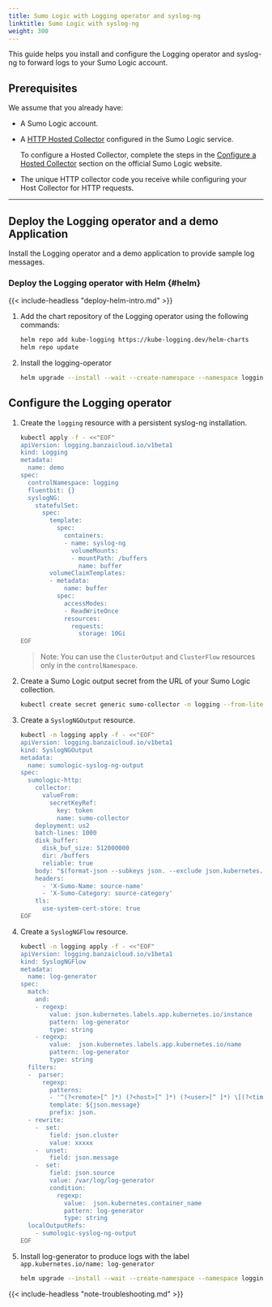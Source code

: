```yaml
---
title: Sumo Logic with Logging operator and syslog-ng
linktitle: Sumo Logic with syslog-ng
weight: 300
---
```


This guide helps you install and configure the Logging operator and syslog-ng to forward logs to your Sumo Logic account.

## Prerequisites

We assume that you already have:

- A Sumo Logic account.
- A [HTTP Hosted Collector](https://help.sumologic.com/03Send-Data/Sources/02Sources-for-Hosted-Collectors/HTTP-Source) configured in the Sumo Logic service.

    To configure a Hosted Collector, complete the steps in the [Configure a Hosted Collector](https://help.sumologic.com/03Send-Data/Hosted-Collectors/Configure-a-Hosted-Collector) section on the official Sumo Logic website.

- The unique HTTP collector code you receive while configuring your Host Collector for HTTP requests.

--------------

## Deploy the Logging operator and a demo Application

Install the Logging operator and a demo application to provide sample log messages.

### Deploy the Logging operator with Helm {#helm}

{{< include-headless "deploy-helm-intro.md" >}}

1. Add the chart repository of the Logging operator using the following commands:

    ```bash
    helm repo add kube-logging https://kube-logging.dev/helm-charts
    helm repo update
    ```

1. Install the logging-operator

    ```bash
    helm upgrade --install --wait --create-namespace --namespace logging logging-operator oci://ghcr.io/kube-logging/helm-charts/logging-operator
    ```

## Configure the Logging operator

1. Create the `logging` resource with a persistent syslog-ng installation.

    ```bash
    kubectl apply -f - <<"EOF"
    apiVersion: logging.banzaicloud.io/v1beta1
    kind: Logging
    metadata:
      name: demo
    spec:
      controlNamespace: logging
      fluentbit: {}
      syslogNG:
        statefulSet:
          spec:
            template:
              spec:
                containers:
                - name: syslog-ng
                  volumeMounts:
                  - mountPath: /buffers
                    name: buffer
            volumeClaimTemplates:
            - metadata:
                name: buffer
              spec:
                accessModes:
                - ReadWriteOnce
                resources:
                  requests:
                    storage: 10Gi
    EOF
    ```

    > Note: You can use the `ClusterOutput` and `ClusterFlow` resources only in the `controlNamespace`.

1. Create a Sumo Logic output secret from the URL of your Sumo Logic collection.

    ```bash
    kubectl create secret generic sumo-collector -n logging --from-literal "token=XYZ"
    ```

1. Create a `SyslogNGOutput` resource.

    ```bash
    kubectl -n logging apply -f - <<"EOF"
    apiVersion: logging.banzaicloud.io/v1beta1
    kind: SyslogNGOutput
    metadata:
      name: sumologic-syslog-ng-output
    spec:
      sumologic-http: 
        collector:
          valueFrom:
            secretKeyRef:
              key: token
              name: sumo-collector
        deployment: us2
        batch-lines: 1000
        disk_buffer:
          disk_buf_size: 512000000
          dir: /buffers
          reliable: true
        body: "$(format-json --subkeys json. --exclude json.kubernetes.annotations.* json.kubernetes.annotations=literal($(format-flat-json --subkeys json.kubernetes.annotations.)) --exclude json.kubernetes.labels.* json.kubernetes.labels=literal($(format-flat-json --subkeys json.kubernetes.labels.)))"
        headers:
          - 'X-Sumo-Name: source-name'
          - 'X-Sumo-Category: source-category'
        tls:
          use-system-cert-store: true
    EOF
    ```

1. Create a `SyslogNGFlow` resource.

    ```bash
    kubectl -n logging apply -f - <<"EOF"
    apiVersion: logging.banzaicloud.io/v1beta1
    kind: SyslogNGFlow
    metadata:
      name: log-generator
    spec:
      match:
        and:
        - regexp:
            value: json.kubernetes.labels.app.kubernetes.io/instance
            pattern: log-generator
            type: string
        - regexp:
            value:  json.kubernetes.labels.app.kubernetes.io/name
            pattern: log-generator
            type: string
      filters:
      -  parser:
          regexp: 
            patterns:
            - '^(?<remote>[^ ]*) (?<host>[^ ]*) (?<user>[^ ]*) \[(?<time>[^\]]*)\] "(?<method>\S+)(?: +(?<path>[^\"]*?)(?: +\S*)?)?" (?<code>[^ ]*) (?<size>[^ ]*)(?: "(?<referer>[^\"]*)" "(?<agent>[^\"]*)"(?:\s+(?<http_x_forwarded_for>[^ ]+))?)?$'
            template: ${json.message}
            prefix: json.
      - rewrite:
        -  set:
            field: json.cluster
            value: xxxxx
        -  unset:
            field: json.message
        -  set:
            field: json.source
            value: /var/log/log-generator
            condition:
              regexp:
                value:  json.kubernetes.container_name
                pattern: log-generator
                type: string
      localOutputRefs:
        - sumologic-syslog-ng-output
    EOF
    ```

1. Install log-generator to produce logs with the label `app.kubernetes.io/name: log-generator`

     ```bash
     helm upgrade --install --wait --create-namespace --namespace logging log-generator oci://ghcr.io/kube-logging/helm-charts/log-generator
     ```

{{< include-headless "note-troubleshooting.md" >}}

